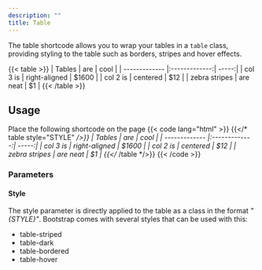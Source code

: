```yaml
---
description: ""
title: Table
---
```


The table shortcode allows you to wrap your tables in a <code>table</code> class, providing styling to the table such as borders, stripes and hover effects.

{{< table >}}
| Tables        | are           | cool  |
| ------------- |:-------------:| -----:|
| col 3 is      | right-aligned | $1600 |
| col 2 is      | centered      |   $12 |
| zebra stripes | are neat      |    $1 |
{{< /table >}}

## Usage
Place the following shortcode on the page
{{< code lang="html" >}} 
{{</* table style="STYLE" */>}}
| Tables        | are           | cool  |
| ------------- |:-------------:| -----:|
| col 3 is      | right-aligned | $1600 |
| col 2 is      | centered      |   $12 |
| zebra stripes | are neat      |    $1 |
{{</* /table */>}}
{{< /code >}}

### Parameters
#### Style
The style parameter is directly applied to the table as a class in the format *"{STYLE}"*. Bootstrap comes with several styles that can be used with this:   
- table-striped    
- table-dark   
- table-bordered    
- table-hover    

